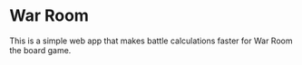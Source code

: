 # War Room

This is a simple web app that makes battle calculations faster for War Room the board game.

